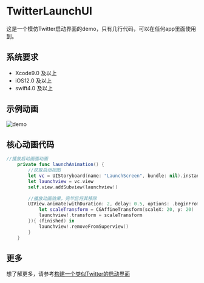 # TwitterLaunchUI
这是一个模仿Twitter启动界面的demo，只有几行代码，可以在任何app里面使用到。

## 系统要求
- Xcode9.0 及以上
- iOS12.0 及以上
- swift4.0 及以上

## 示例动画
![demo](https://cdn-images-1.medium.com/max/1600/1*_P-I1fBTPcAkGnJC0AeI5Q.gif)

## 核心动画代码
```swift
//播放启动画面动画
    private func launchAnimation() {
        //获取启动视图
        let vc = UIStoryboard(name: "LaunchScreen", bundle: nil).instantiateViewController(withIdentifier: "launch")
        let launchview = vc.view
        self.view.addSubview(launchview!)
        
        //播放动画效果，完毕后将其移除
        UIView.animate(withDuration: 2, delay: 0.5, options: .beginFromCurrentState, animations: {
            let scaleTransform = CGAffineTransform(scaleX: 20, y: 20)
            launchview!.transform = scaleTransform
        }){ (finished) in
            launchview!.removeFromSuperview()
        }
    }
```

## 更多
想了解更多，请参考[构建一个类似Twitter的启动界面](https://medium.com/@h76joker/构建一个类似twitter的启动界面-4ddfac9a15fd)
